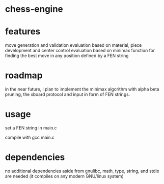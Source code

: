 # chess-engine

# features
move generation and validation
evaluation based on material, piece development and center control
evaluation based on minimax
function for finding the best move in any position defined by a FEN string

# roadmap

in the near future, i plan to implement the minimax algorithm with alpha beta pruning, the xboard protocol and input in form of FEN strings.

# usage
set a FEN string in main.c

compile with gcc main.c

# dependencies
no additional dependencies aside from gnulibc, math, type, string, and stdio are needed (it compiles on any modern GNU/linux system)
